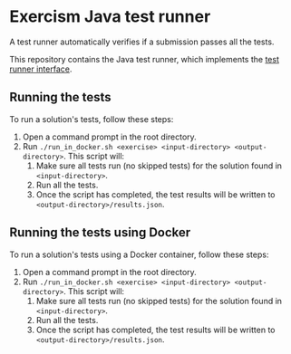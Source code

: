 # Exercism Java test runner

A test runner automatically verifies if a submission passes all the tests.

This repository contains the Java test runner, which implements the [test runner interface][test-runner-interface].

## Running the tests

To run a solution's tests, follow these steps:
 
1. Open a command prompt in the root directory.
1. Run `./run_in_docker.sh <exercise> <input-directory> <output-directory>`. This script will:
   1. Make sure all tests run (no skipped tests) for the solution found in `<input-directory>`.
   1. Run all the tests.
   1. Once the script has completed, the test results will be written to `<output-directory>/results.json`.

## Running the tests using Docker

To run a solution's tests using a Docker container, follow these steps:

1. Open a command prompt in the root directory.
1. Run `./run_in_docker.sh <exercise> <input-directory> <output-directory>`. This script will:
   1. Make sure all tests run (no skipped tests) for the solution found in `<input-directory>`.
   1. Run all the tests.
   1. Once the script has completed, the test results will be written to `<output-directory>/results.json`.


[test-runner-interface]: https://exercism.org/docs/building/tooling/test-runners/interface

